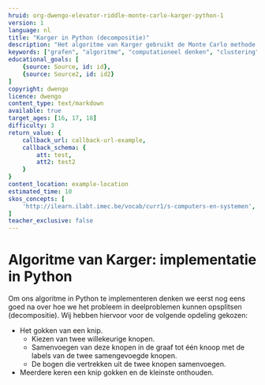 ```yaml
---
hruid: org-dwengo-elevator-riddle-monte-carlo-karger-python-1
version: 1
language: nl
title: "Karger in Python (decompositie)"
description: "Het algoritme van Karger gebruikt de Monte Carlo methode om tot een oplosing te komen."
keywords: ["grafen", "algoritme", "computationeel denken", "clustering", "datastructuur", "monte carlo", "python", "karger"]
educational_goals: [
    {source: Source, id: id}, 
    {source: Source2, id: id2}
]
copyright: dwengo
licence: dwengo
content_type: text/markdown
available: true
target_ages: [16, 17, 18]
difficulty: 3
return_value: {
    callback_url: callback-url-example,
    callback_schema: {
        att: test,
        att2: test2
    }
}
content_location: example-location
estimated_time: 10
skos_concepts: [
    'http://ilearn.ilabt.imec.be/vocab/curr1/s-computers-en-systemen', 
]
teacher_exclusive: false
---
```


# Algoritme van Karger: implementatie in Python

Om ons algoritme in Python te implementeren denken we eerst nog eens goed na over hoe we het probleem in deelproblemen kunnen opsplitsen (decompositie). Wij hebben hiervoor voor de volgende opdeling gekozen:
- Het gokken van een knip.
    - Kiezen van twee willekeurige knopen.
    - Samenvoegen van deze knopen in de graaf tot één knoop met de labels van de twee samengevoegde knopen.
    - De bogen die vertrekken uit de twee knopen samenvoegen.
- Meerdere keren een knip gokken en de kleinste onthouden.




